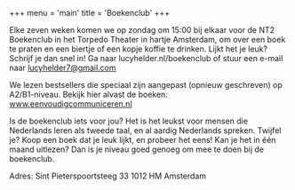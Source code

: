 +++
menu = 'main'
title = 'Boekenclub'
+++

Elke zeven weken komen we op zondag om 15:00 bij elkaar voor de NT2 Boekenclub in het Torpedo Theater in hartje Amsterdam, om over een boek te praten en een biertje of een kopje koffie te drinken. Lijkt het je leuk? Schrijf je dan snel in! Ga naar lucyhelder.nl/boekenclub of stuur een e-mail naar lucyhelder7@gmail.com

We lezen bestsellers die speciaal zijn aangepast (opnieuw geschreven) op A2/B1-niveau. Bekijk hier alvast de boeken: www.eenvoudigcommuniceren.nl

Is de boekenclub iets voor jou? Het is het leukst voor mensen die Nederlands leren als tweede taal, en al aardig Nederlands spreken. Twijfel je? Koop een boek dat je leuk lijkt, en probeer het eens! Kan je het in één maand uitlezen? Dan is je niveau goed genoeg om mee te doen bij de boekenclub. 

Adres: 
Sint Pieterspoortsteeg 33 
1012 HM Amsterdam

